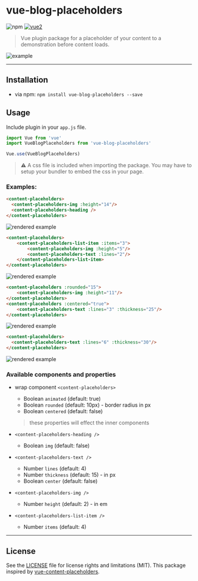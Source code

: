 # vue-blog-placeholders

![npm](https://img.shields.io/npm/v/npm.svg)
[![vue2](https://img.shields.io/badge/vue-2.x-brightgreen.svg)](https://vuejs.org/)

> Vue plugin package for a placeholder of your content to a demonstration before content loads.

![example](https://i.imgur.com/C9gGu7D.gif)

---

## Installation

* via npm: `npm install vue-blog-placeholders --save`

## Usage

Include plugin in your `app.js` file.

```javascript
import Vue from 'vue'
import VueBlogPlaceholders from 'vue-blog-placeholders'

Vue.use(VueBlogPlaceholders)
```

> ⚠️ A css file is included when importing the package. You may have to setup your bundler to embed the css in your page.

### Examples:

```html
<content-placeholders>
  <content-placeholders-img :height="14"/>
  <content-placeholders-heading />
</content-placeholders>
```

![rendered example](https://i.imgur.com/mbC5227.gif)

```html
<content-placeholders>
    <content-placeholders-list-item :items="3">
        <content-placeholders-img :height="5"/>
        <content-placeholders-text :lines="2"/>
    </content-placeholders-list-item>
</content-placeholders>
```

![rendered example](https://i.imgur.com/bcYYkU8.gif)

```html
<content-placeholders :rounded="15">
    <content-placeholders-img :height="11"/>
</content-placeholders>
<content-placeholders :centered="true">
    <content-placeholders-text :lines="3" :thickness="25"/>
</content-placeholders>
```

![rendered example](https://i.imgur.com/C9gGu7D.gif)

```html
<content-placeholders>
  <content-placeholders-text :lines="6" :thickness="30"/>
</content-placeholders>
```

![rendered example](https://i.imgur.com/Q6TmhPx.gif)

### Available components and properties

* wrap component `<content-placeholders>`
  * Boolean `animated` (default: true)
  * Boolean `rounded` (default: 10px) - border radius in px
  * Boolean `centered` (default: false)
  > these properties will effect the inner components


* `<content-placeholders-heading />`
  * Boolean `img` (default: false)


* `<content-placeholders-text />`
  * Number `lines` (default: 4)
  * Number `thickness` (default: 15) - in px
  * Boolean `center` (default: false)


* `<content-placeholders-img />`
  * Number `height` (default: 2) - in em

* `<content-placeholders-list-item />`
  * Number `items` (default: 4)

---

## License

See the [LICENSE](LICENSE.md) file for license rights and limitations (MIT). This package inspired by [vue-content-placeholders](https://github.com/michalsnik/vue-content-placeholders).
